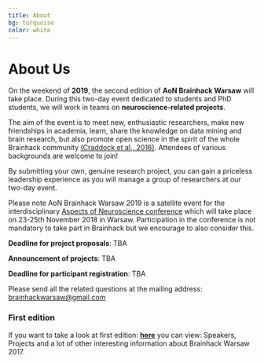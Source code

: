 ```yaml
---
title: About
bg: turquoise
color: white
---
```


# About Us



On the weekend of **2019**, the second edition of **AoN Brainhack Warsaw** will take place. During this two-day event dedicated to students and PhD students, we will work in teams on **neuroscience-related projects**.

The aim of the event is to meet new, enthusiastic researchers, make new friendships in academia, learn, share the knowledge on data mining and brain research, but also promote open science in the spirit of the whole Brainhack community [(Craddock et al., 2016)](https://gigascience.biomedcentral.com/articles/10.1186/s13742-016-0121-x). Attendees  of various backgrounds are welcome to join!

By submitting your own, genuine research project, you can gain a priceless leadership experience as you will manage a group of researchers at our two-day event.

Please note AoN Brainhack Warsaw 2019 is a satellite event for the interdisciplinary  [Aspects of Neuroscience conference](http://neuroaspects.org/)  which will take place on 23-25th November 2018 in Warsaw.
Participation in the conference is not mandatory to take part in Brainhack but we encourage to also consider this.




**Deadline for project proposals**:                     TBA

**Announcement of projects**:                           TBA

**Deadline for participant registration**:               TBA

Please send all the related questions at the mailing address: [brainhackwarsaw@gmail.com](mailto:brainhackwarsaw@gmail.com)

### First edition
If you want to take a look at first edition: [**here**](https://brainhackwarsaw2017.github.io/) you can view: Speakers, Projects and a lot of other interesting information about Brainhack Warsaw 2017.


<!--Also, please team up with us! Join our channel (#brainhack-warsaw-2017) on [Brainhack Slack](https://brainhack-slack-invite.herokuapp.com/) for updated information on the developing Hackathon content and to contribute your own ideas.-->
